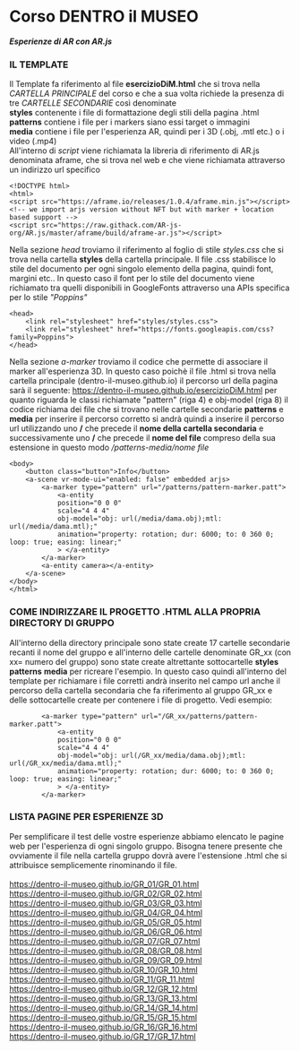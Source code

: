 # **Corso DENTRO il MUSEO**  
__*Esperienze di AR con AR.js*__

### IL TEMPLATE
Il Template fa riferimento al file __esercizioDiM.html__ che si trova nella *CARTELLA PRINCIPALE* del corso e che a sua volta richiede la presenza di tre *CARTELLE SECONDARIE* così denominate <br>
__styles__ contenente i file di formattazione degli stili della pagina .html<br>
__patterns__ contiene i file per i markers siano essi target o immagini<br>
__media__ contiene i file per l'esperienza AR, quindi per i 3D (.obj, .mtl etc.) o i video (.mp4)<br>
All'interno di *script* viene richiamata la libreria di riferimento di AR.js denominata aframe, che si trova nel web e che viene richiamata attraverso un indirizzo url specifico 
```
<!DOCTYPE html>
<html>
<script src="https://aframe.io/releases/1.0.4/aframe.min.js"></script>
<!-- we import arjs version without NFT but with marker + location based support -->
<script src="https://raw.githack.com/AR-js-org/AR.js/master/aframe/build/aframe-ar.js"></script>
```
Nella sezione *head* troviamo il riferimento al foglio di stile *styles.css* che si trova nella cartella __styles__ della cartella principale. Il file .css stabilisce lo stile del documento per ogni singolo elemento della pagina, quindi font, margini etc..
In questo caso il font per lo stile del documento viene richiamato tra quelli disponibili in GoogleFonts attraverso una APIs specifica per lo stile *"Poppins"*
```
<head>
    <link rel="stylesheet" href="styles/styles.css">
    <link rel="stylesheet" href="https://fonts.googleapis.com/css?family=Poppins">
</head>
```
Nella sezione *a-marker* troviamo il codice che permette di associare il marker all'esperienza 3D. In questo caso poichè il file .html si trova nella cartella principale (dentro-il-museo.github.io) il percorso url della pagina sarà il seguente: https://dentro-il-museo.github.io/esercizioDiM.html
per quanto riguarda le classi richiamate "pattern" (riga 4) e obj-model (riga 8) il codice richiama dei file che si trovano nelle cartelle secondarie __patterns__ e __media__ per inserire il percorso corretto si andrà quindi a inserire il percorso url utilizzando uno __/__ che precede il __nome della cartella secondaria__ e successivamente uno __/__ che precede il __nome del file__ compreso della sua estensione in questo modo _/patterns-media/nome file_
```
<body>
    <button class="button">Info</button>
    <a-scene vr-mode-ui="enabled: false" embedded arjs>
        <a-marker type="pattern" url="/patterns/pattern-marker.patt">
            <a-entity
            position="0 0 0"
            scale="4 4 4"
            obj-model="obj: url(/media/dama.obj);mtl: url(/media/dama.mtl);"
            animation="property: rotation; dur: 6000; to: 0 360 0; loop: true; easing: linear;"
            > </a-entity>
        </a-marker>
        <a-entity camera></a-entity>
    </a-scene>
</body>
</html>
```
### COME INDIRIZZARE IL PROGETTO .HTML ALLA PROPRIA DIRECTORY DI GRUPPO
All'interno della directory principale sono state create 17 cartelle secondarie recanti il nome del gruppo e all'interno delle cartelle denominate GR_xx (con xx= numero del gruppo) sono state create altrettante sottocartelle __styles__ __patterns__ __media__ per ricreare l'esempio. In questo caso quindi all'interno del template per richiamare i file corretti andrà inserito nel campo url anche il percorso della cartella secondaria che fa riferimento al gruppo GR_xx e delle sottocartelle create per contenere i file di progetto. Vedi esempio:
```
        <a-marker type="pattern" url="/GR_xx/patterns/pattern-marker.patt">
            <a-entity
            position="0 0 0"
            scale="4 4 4"
            obj-model="obj: url(/GR_xx/media/dama.obj);mtl: url(/GR_xx/media/dama.mtl);"
            animation="property: rotation; dur: 6000; to: 0 360 0; loop: true; easing: linear;"
            > </a-entity>
        </a-marker>
```
### LISTA PAGINE PER ESPERIENZE 3D
Per semplificare il test delle vostre esperienze abbiamo elencato le pagine web per l'esperienza di ogni singolo gruppo. Bisogna tenere presente che ovviamente il file nella cartella gruppo dovrà avere l'estensione .html che si attribuisce semplicemente rinominando il file.<br>
<br>
https://dentro-il-museo.github.io/GR_01/GR_01.html <br>
https://dentro-il-museo.github.io/GR_02/GR_02.html <br>
https://dentro-il-museo.github.io/GR_03/GR_03.html <br>
https://dentro-il-museo.github.io/GR_04/GR_04.html <br>
https://dentro-il-museo.github.io/GR_05/GR_05.html <br>
https://dentro-il-museo.github.io/GR_06/GR_06.html <br>
https://dentro-il-museo.github.io/GR_07/GR_07.html <br>
https://dentro-il-museo.github.io/GR_08/GR_08.html <br>
https://dentro-il-museo.github.io/GR_09/GR_09.html <br>
https://dentro-il-museo.github.io/GR_10/GR_10.html <br>
https://dentro-il-museo.github.io/GR_11/GR_11.html <br>
https://dentro-il-museo.github.io/GR_12/GR_12.html <br>
https://dentro-il-museo.github.io/GR_13/GR_13.html <br>
https://dentro-il-museo.github.io/GR_14/GR_14.html <br>
https://dentro-il-museo.github.io/GR_15/GR_15.html <br>
https://dentro-il-museo.github.io/GR_16/GR_16.html <br>
https://dentro-il-museo.github.io/GR_17/GR_17.html <br>
